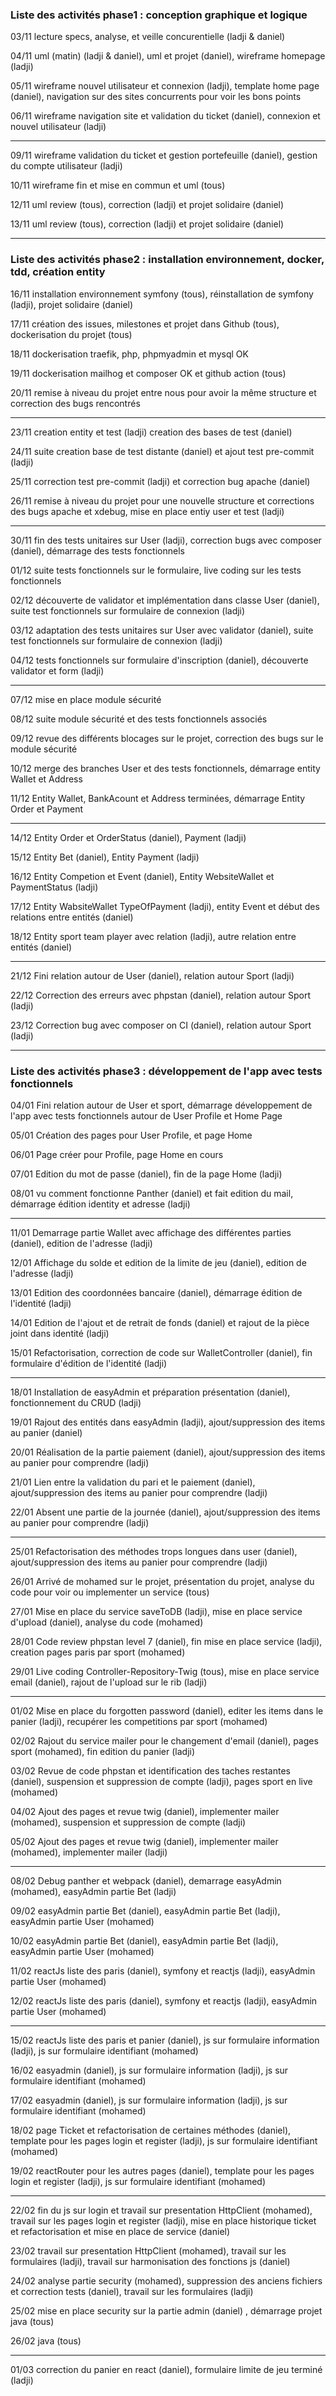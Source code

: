 ### Liste des activités phase1 : conception graphique et logique

03/11 lecture specs, analyse, et veille concurentielle (ladji & daniel)

04/11 uml (matin) (ladji & daniel), uml et projet (daniel), wireframe homepage (ladji)

05/11 wireframe nouvel utilisateur et connexion (ladji), template home page (daniel), navigation sur des sites concurrents pour voir les bons points

06/11 wireframe navigation site et validation du ticket (daniel), connexion et nouvel utilisateur (ladji)

---
09/11 wireframe validation du ticket et gestion portefeuille (daniel), gestion du compte utilisateur (ladji)

10/11 wireframe fin et mise en commun et uml (tous)

12/11 uml review (tous), correction (ladji) et projet solidaire (daniel)

13/11 uml review (tous), correction (ladji) et projet solidaire (daniel)

---
### Liste des activités phase2 : installation environnement, docker, tdd, création entity

16/11 installation environnement symfony (tous), réinstallation de symfony (ladji), projet solidaire (daniel)

17/11 création des issues, milestones et projet dans Github (tous), dockerisation du projet (tous)

18/11 dockerisation traefik, php, phpmyadmin et mysql OK

19/11 dockerisation mailhog et composer OK et github action (tous)

20/11 remise à niveau du projet entre nous pour avoir la même structure et correction des bugs rencontrés

---
23/11 creation entity et test (ladji) creation des bases de test (daniel)

24/11 suite creation base de test distante (daniel) et ajout test pre-commit (ladji)

25/11 correction test pre-commit (ladji) et correction bug apache (daniel)

26/11 remise à niveau du projet pour une nouvelle structure et corrections des bugs apache et xdebug, mise en place entiy user et test (ladji)

---
30/11 fin des tests unitaires sur User (ladji), correction bugs avec composer (daniel), démarrage des tests fonctionnels

01/12 suite tests fonctionnels sur le formulaire, live coding sur les tests fonctionnels

02/12 découverte de validator et implémentation dans classe User (daniel), suite test fonctionnels sur formulaire de connexion (ladji)

03/12 adaptation des tests unitaires sur User avec validator (daniel), suite test fonctionnels sur formulaire de connexion (ladji)

04/12 tests fonctionnels sur formulaire d'inscription (daniel), découverte validator et form (ladji)

---
07/12 mise en place module sécurité

08/12 suite module sécurité et des tests fonctionnels associés

09/12 revue des différents blocages sur le projet, correction des bugs sur le module sécurité

10/12 merge des branches User et des tests fonctionnels, démarrage entity Wallet et Address

11/12 Entity Wallet, BankAcount et Address terminées, démarrage Entity Order et Payment

---
14/12 Entity Order et OrderStatus (daniel), Payment (ladji)

15/12 Entity Bet (daniel), Entity Payment (ladji)

16/12 Entity Competion et Event (daniel), Entity WebsiteWallet et PaymentStatus (ladji)

17/12 Entity WabsiteWallet TypeOfPayment (ladji), entity Event et début des relations entre entités (daniel)

18/12 Entity sport team player avec relation (ladji), autre relation entre entités (daniel)

---
21/12 Fini relation autour de User (daniel), relation autour Sport (ladji)

22/12 Correction des erreurs avec phpstan (daniel), relation autour Sport (ladji)

23/12 Correction bug avec composer on CI (daniel), relation autour Sport (ladji)

---
### Liste des activités phase3 : développement de l'app avec tests fonctionnels

04/01 Fini relation autour de User et sport, démarrage développement de l'app avec tests fonctionnels autour de 
User Profile et Home Page

05/01 Création des pages pour User Profile, et page Home

06/01 Page créer pour Profile, page Home en cours

07/01 Edition du mot de passe (daniel), fin de la page Home (ladji)

08/01 vu comment fonctionne Panther (daniel) et fait edition du mail, démarrage édition identity et adresse (ladji)

---
11/01 Demarrage partie Wallet avec affichage des différentes parties (daniel), edition de l'adresse (ladji)

12/01 Affichage du solde et edition de la limite de jeu (daniel), edition de l'adresse (ladji)

13/01 Edition des coordonnées bancaire (daniel), démarrage édition de l'identité (ladji)

14/01 Edition de l'ajout et de retrait de fonds (daniel) et rajout de la pièce joint dans identité (ladji)

15/01 Refactorisation, correction de code sur WalletController (daniel), fin formulaire d'édition de l'identité (ladji)

---
18/01 Installation de easyAdmin et préparation présentation (daniel), fonctionnement du CRUD (ladji)

19/01 Rajout des entités dans easyAdmin (ladji), ajout/suppression des items au panier (daniel)

20/01 Réalisation de la partie paiement (daniel), ajout/suppression des items au panier pour comprendre (ladji)

21/01 Lien entre la validation du pari et le paiement (daniel), ajout/suppression des items au panier pour comprendre (ladji)

22/01 Absent une partie de la journée (daniel), ajout/suppression des items au panier pour comprendre (ladji)

---
25/01 Refactorisation des méthodes trops longues dans user (daniel), ajout/suppression des items au panier pour comprendre (ladji)

26/01 Arrivé de mohamed sur le projet, présentation du projet, analyse du code pour voir ou implementer un service (tous)

27/01 Mise en place du service saveToDB (ladji), mise en place service d'upload (daniel), analyse du code (mohamed)

28/01 Code review phpstan level 7 (daniel), fin mise en place service (ladji), creation pages paris par sport (mohamed)

29/01 Live coding Controller-Repository-Twig (tous), mise en place service email (daniel), rajout de l'upload sur le rib (ladji)

---
01/02 Mise en place du forgotten password (daniel), editer les items dans le panier (ladji), recupérer les competitions par sport (mohamed)

02/02 Rajout du service mailer pour le changement d'email (daniel), pages sport (mohamed), fin edition du panier (ladji)

03/02 Revue de code phpstan et identification des taches restantes (daniel), suspension et suppression de compte (ladji), pages sport en live (mohamed)

04/02 Ajout des pages et revue twig (daniel), implementer mailer (mohamed), suspension et suppression de compte (ladji)

05/02 Ajout des pages et revue twig (daniel), implementer mailer (mohamed), implementer mailer (ladji)

---
08/02 Debug panther et webpack (daniel), demarrage easyAdmin (mohamed), easyAdmin partie Bet (ladji)

09/02 easyAdmin partie Bet (daniel), easyAdmin partie Bet (ladji), easyAdmin partie User (mohamed)

10/02 easyAdmin partie Bet (daniel), easyAdmin partie Bet (ladji), easyAdmin partie User (mohamed)

11/02 reactJs liste des paris (daniel), symfony et reactjs (ladji), easyAdmin partie User (mohamed)

12/02 reactJs liste des paris (daniel), symfony et reactjs (ladji), easyAdmin partie User (mohamed)

---
15/02 reactJs liste des paris et panier (daniel), js sur formulaire information (ladji), js sur formulaire identifiant (mohamed)

16/02 easyadmin (daniel), js sur formulaire information (ladji), js sur formulaire identifiant (mohamed)

17/02 easyadmin (daniel), js sur formulaire information (ladji), js sur formulaire identifiant (mohamed)

18/02 page Ticket et refactorisation de certaines méthodes (daniel), template pour les pages login et register (ladji), js sur formulaire identifiant (mohamed)

19/02 reactRouter pour les autres pages (daniel), template pour les pages login et register (ladji), js sur formulaire identifiant (mohamed)


---
22/02 fin du js sur login et travail sur presentation HttpClient (mohamed), travail sur les pages login et register (ladji), mise en place historique ticket et refactorisation et mise en place de service (daniel)

23/02 travail sur presentation HttpClient (mohamed), travail sur les formulaires (ladji), travail sur harmonisation des fonctions js (daniel)

24/02 analyse partie security (mohamed), suppression des anciens fichiers et correction tests (daniel), travail sur les formulaires (ladji)

25/02 mise en place security sur la partie admin (daniel) , démarrage projet java (tous)

26/02 java (tous)

---
01/03 correction du panier en react (daniel), formulaire limite de jeu terminé (ladji)
